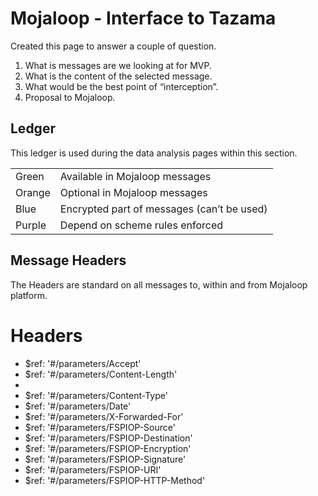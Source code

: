 <!-- SPDX-License-Identifier: Apache-2.0 -->

# Mojaloop - Interface to Tazama

Created this page to answer a couple of question.

1. What is messages are we looking at for MVP.
2. What is the content of the selected message.
3. What would be the best point of “interception”.
4. Proposal to Mojaloop.

## Ledger

This ledger is used during the data analysis pages within this section.

|     |     |
| --- | --- |
| Green | Available in Mojaloop messages |
| Orange | Optional in Mojaloop messages |
| Blue | Encrypted part of messages (can’t be used) |
| Purple | Depend on scheme rules enforced |

## Message Headers

The Headers are standard on all messages to, within and from Mojaloop platform.

# Headers

- $ref: '#/parameters/Accept'  
- $ref: '#/parameters/Content-Length'  
- 
- $ref: '#/parameters/Content-Type'  
- $ref: '#/parameters/Date'  
- $ref: '#/parameters/X-Forwarded-For'  
- $ref: '#/parameters/FSPIOP-Source'  
- $ref: '#/parameters/FSPIOP-Destination'  
- $ref: '#/parameters/FSPIOP-Encryption'  
- $ref: '#/parameters/FSPIOP-Signature'  
- $ref: '#/parameters/FSPIOP-URI'  
- $ref: '#/parameters/FSPIOP-HTTP-Method'  
